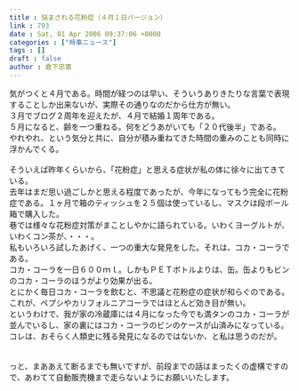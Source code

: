 ```yaml
---
title : 悩まされる花粉症（４月１日バージョン）
link : 793
date : Sat, 01 Apr 2006 09:37:06 +0000
categories : ["時事ニュース"]
tags : []
draft : false
author : 倉下忠憲
---
```


気がつくと４月である。時間が経つのは早い、そういうありきたりな言葉で表現することしか出来ないが、実際その通りなのだから仕方が無い。<BR>３月でブログ２周年を迎えたが、４月で結婚１周年である。<BR>５月になると、齢を一つ重ねる。何をどうあがいても「２０代後半」である。<BR>やれやれ、という気分と共に、自分が積み重ねてきた時間の重みのことも同時に浮かんでくる。<BR><BR>そういえば昨年くらいから、「花粉症」と思える症状が私の体に徐々に出てきている。<BR>去年はまだ思い過ごしかと思える程度であったが、今年になってもう完全に花粉症である。１ヶ月で箱のティッシュを２５個は使っているし、マスクは段ボール箱で購入した。<BR>巷では様々な花粉症対策がまことしやかに語られている。いわくヨーグルトが、いわくコン茶が、・・・。<BR>私もいろいろ試したあげく、一つの重大な発見をした。それは、コカ・コーラである。<BR>コカ・コーラを一日６００ｍｌ。しかもＰＥＴボトルよりは、缶。缶よりもビンのコカ・コーラのほうがより効果が出る。<BR>とにかく毎日コカ・コーラを飲むと、不思議と花粉症の症状が和らぐのである。<BR>これが、ペプシやカリフォルニアコーラではほとんど効き目が無い。<BR>というわけで、我が家の冷蔵庫には４月になった今でも満タンのコカ・コーラが並んでいるし、家の裏にはコカ・コーラのビンのケースが山済みになっている。<BR>コレは、おそらく人類史に残る発見になるのではないか、と私は思うのだが。<BR><BR><BR>っと、まああえて断るまでも無いですが、前段までの話はまったくの虚構ですので、あわてて自動販売機まで走らないようにお願いいたします。<br><br>
